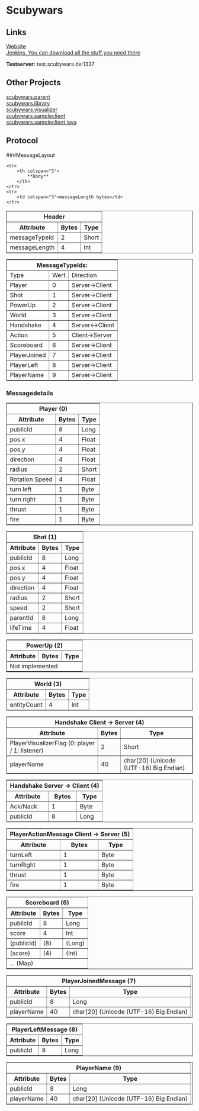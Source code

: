 # Scubywars

## Links

[Website](http://scubywars.de/)  
[Jenkins. You can download all the stuff you need there](http://jenkins.scubywars.de/)

**Testserver:** test.scubywars.de:1337

## Other Projects

[scubywars.parent](https://github.com/SuperTux88/scubywars.parent)  
[scubywars.library](https://github.com/SuperTux88/scubywars.library)  
[scubywars.visualizer](https://github.com/SuperTux88/scubywars.visualizer)  
[scubywars.sampleclient](https://github.com/SuperTux88/scubywars.sampleclient)  
[scubywars.sampleclient.java](https://github.com/SuperTux88/scubywars.sampleclient.java)  

## Protocol

###MessageLayout

<table border="1">
	<tr>
		<th colspan="3"><strong>Header</strong></th>
	</tr>
	<tr>
		<th>Attribute</th>
		<th>Bytes</th>
		<th>Type</th>
	</tr>
	<tr>
		<td>messageTypeId</td>
		<td>2</td>
		<td>Short</td>
	</tr>
	<tr>
		<td>messageLength</td>
		<td>4</td>
		<td>Int</td>
	</tr>

	<tr>
		<th colspan="3">
			**Body**
		</th>
	</tr>
	<tr>
		<td colspan="3">messageLength bytes</td>
	</tr>
</table>

<table border="1">
	<tr>
		<th colspan="3">MessageTypeIds:</th>
	</tr>
	<tr>
		<td>Type</td>
		<td>Wert</td>
		<td>Direction</td>	
	</tr>
	<tr>
		<td>Player</td>
		<td>0</td>
		<td>Server-&gt;Client</td> 		
	</tr>
	<tr>
		<td>Shot</td>
		<td>1</td>
		<td>Server-&gt;Client</td> 		
	</tr>
	<tr>
		<td>PowerUp</td>
		<td>2</td>
		<td>Server-&gt;Client</td> 		
	</tr>
	<tr>
		<td>World</td>
		<td>3</td>
		<td>Server-&gt;Client</td> 		
	</tr>
	<tr>
		<td>Handshake</td>
		<td>4</td>
		<td>Server&lt;-&gt;Client</td> 		
	</tr>
	<tr>
		<td>Action</td>
		<td>5</td>
		<td>Client-&gt;Server</td> 		
	</tr>
	<tr>
		<td>Scoreboard</td>
		<td>6</td>
		<td>Server-&gt;Client</td> 		
	</tr>
	<tr>
		<td>PlayerJoined</td>
		<td>7</td>
		<td>Server-&gt;Client</td> 		
	</tr>
	<tr>
		<td>PlayerLeft</td>
		<td>8</td>
		<td>Server-&gt;Client</td> 		
	</tr>
	<tr>
		<td>PlayerName</td>
		<td>9</td>
		<td>Server-&gt;Client</td> 		
	</tr>

</table>

### Messagedetails

<!-- ...... -->
<!-- Player -->
<!-- ...... -->

<table border="1">
	<tr>
		<th colspan="3">Player (0)</th>
	</tr>
	<tr>
		<th>Attribute</th>
		<th>Bytes</th>
		<th>Type</th>
	</tr>
	<tr>
		<td>publicId</td>
		<td>8</td>
		<td>Long</td>
	</tr>
	<tr>
		<td>pos.x</td>
		<td>4</td>
		<td>Float</td>
	</tr>
	<tr>
		<td>pos.y</td>
		<td>4</td>
		<td>Float</td>
	</tr>
	<tr>
		<td>direction</td>
		<td>4</td>
		<td>Float</td>
	</tr>
	<tr>
		<td>radius</td>
		<td>2</td>
		<td>Short</td>
	</tr>
	<tr>
		<td>Rotation Speed</td>
		<td>4</td>
		<td>Float</td>
	</tr>
	<tr>
		<td>turn left</td>
		<td>1</td>
		<td>Byte</td>
	</tr>
	<tr>
		<td>turn right</td>
		<td>1</td>
		<td>Byte</td>
	</tr>
	<tr>
		<td>thrust</td>
		<td>1</td>
		<td>Byte</td>
	</tr>
	<tr>
		<td>fire</td>
		<td>1</td>
		<td>Byte</td>
	</tr>
</table>

<!-- .... -->
<!-- Shot -->
<!-- .... -->

<table border="1">
	<tr>
		<th colspan="3">Shot (1)</th>
	</tr>
	<tr>
		<th>Attribute</th>
		<th>Bytes</th>
		<th>Type</th>
	</tr>
	<tr>
		<td>publicId</td>
		<td>8</td>
		<td>Long</td>
	</tr>
	<tr>
		<td>pos.x</td>
		<td>4</td>
		<td>Float</td>
	</tr>
	<tr>
		<td>pos.y</td>
		<td>4</td>
		<td>Float</td>
	</tr>
	<tr>
		<td>direction</td>
		<td>4</td>
		<td>Float</td>
	</tr>
	<tr>
		<td>radius</td>
		<td>2</td>
		<td>Short</td>
	</tr>
	<tr>
		<td>speed</td>
		<td>2</td>
		<td>Short</td>
	</tr>
	<tr>
		<td>parentId</td>
		<td>8</td>
		<td>Long</td>
	</tr>
	<tr>
		<td>lifeTime</td>
		<td>4</td>
		<td>Float</td>
	</tr>
</table>

<!-- ....... -->
<!-- PowerUp -->
<!-- ....... -->

<table border="1">
	<tr>
		<th colspan="3">PowerUp (2)</th>
	</tr>
	<tr>
		<th>Attribute</th>
		<th>Bytes</th>
		<th>Type</th>
	</tr>
	<tr>
		<td colspan="3">Not implemented</td>
	</tr>
</table>


<!-- ..... -->
<!-- World -->
<!-- ..... -->

<table border="1">
	<tr>
		<th colspan="3">World (3)</th>
	</tr>
	<tr>
		<th>Attribute</th>
		<th>Bytes</th>
		<th>Type</th>
	</tr>
	<tr>
		<td>entityCount</td>
		<td>4</td>
		<td>Int</td>
	</tr>
</table>

<!-- ........................... -->
<!-- Handshake client to server  -->
<!-- ........................... -->

<table border="1">
	<tr>
		<th colspan="3">Handshake Client -&gt; Server (4)</th>
	</tr>
	<tr>
		<th>Attribute</th>
		<th>Bytes</th>
		<th>Type</th>
	</tr>
	<tr>
		<td>PlayerVisualizerFlag (0: player / 1: listener)</td>
		<td>2</td>
		<td>Short</td>
	</tr>
	<tr>
		<td>playerName</td>
		<td>40</td>
		<td>char[20] (Unicode (UTF-16) Big Endian)</td>
	</tr>
</table>

<!-- ........................... -->
<!-- Handshake server to client  -->
<!-- ........................... -->

<table border="1">
	<tr>
		<th colspan="3">Handshake Server -&gt; Client (4)</th>
	</tr>
	<tr>
		<th>Attribute</th>
		<th>Bytes</th>
		<th>Type</th>
	</tr>
	<tr>
		<td>Ack/Nack</td>
		<td>1</td>
		<td>Byte</td>
	</tr>
	<tr>
		<td>publicId</td>
		<td>8</td>
		<td>Long</td>
	</tr>
</table>

<!-- ................... -->
<!-- PlayerActionmessage -->
<!-- ................... -->

<table border="1">
	<tr>
		<th colspan="3">PlayerActionMessage Client -&gt; Server (5)</th>
	</tr>
	<tr>
		<th>Attribute</th>
		<th>Bytes</th>
		<th>Type</th>
	</tr>
	<tr>
		<td>turnLeft</td>
		<td>1</td>
		<td>Byte</td>
	</tr>
	<tr>
		<td>turnRight</td>
		<td>1</td>
		<td>Byte</td>
	</tr>
	<tr>
		<td>thrust</td>
		<td>1</td>
		<td>Byte</td>
	</tr>
	<tr>
		<td>fire</td>
		<td>1</td>
		<td>Byte</td>
	</tr>
</table>

<!-- ........... -->
<!-- Scoreboard  -->
<!-- ........... -->

<table border="1">
	<tr>
		<th colspan="3">Scoreboard (6)</th>
	</tr>
	<tr>
		<th>Attribute</th>
		<th>Bytes</th>
		<th>Type</th>
	</tr>
	<tr>
		<td>publicId</td>
		<td>8</td>
		<td>Long</td>
	</tr>
	<tr>
		<td>score</td>
		<td>4</td>
		<td>Int</td>
	</tr>
	<tr>
		<td>(publicId)</td>
		<td>(8)</td>
		<td>(Long)</td>
	</tr>
	<tr>
		<td>(score)</td>
		<td>(4)</td>
		<td>(Int)</td>
	</tr>
	<tr>
		<td colspan="3">... (Map)</td>
	</tr>
</table>

<!-- ............ -->
<!-- PlayerJoined -->
<!-- ............ -->

<table border="1">
	<tr>
		<th colspan="3">PlayerJoinedMessage (7)</th>
	</tr>
	<tr>
		<th>Attribute</th>
		<th>Bytes</th>
		<th>Type</th>
	</tr>
	<tr>
		<td>publicId</td>
		<td>8</td>
		<td>Long</td>
	</tr>
	<tr>
		<td>playerName</td>
		<td>40</td>
		<td>char[20] (Unicode (UTF-16) Big Endian)</td>
	</tr>
</table>

<!-- .......... -->
<!-- PlayerLeft -->
<!-- .......... -->

<table border="1">
	<tr>
		<th colspan="3">PlayerLeftMessage (8)</th>
	</tr>
	<tr>
		<th>Attribute</th>
		<th>Bytes</th>
		<th>Type</th>
	</tr>
	<tr>
		<td>publicId</td>
		<td>8</td>
		<td>Long</td>
	</tr>
</table>

<!-- .......... -->
<!-- PlayerName -->
<!-- .......... -->

<table border="1">
	<tr>
		<th colspan="3">PlayerName (9)</th>
	</tr>
	<tr>
		<th>Attribute</th>
		<th>Bytes</th>
		<th>Type</th>
	</tr>
	<tr>
		<td>publicId</td>
		<td>8</td>
		<td>Long</td>
	</tr>
	<tr>
		<td>playerName</td>
		<td>40</td>
		<td>char[20] (Unicode (UTF-16) Big Endian)</td>
	</tr>
</table>
